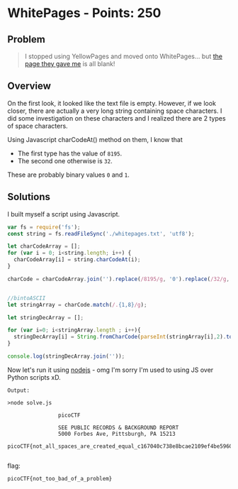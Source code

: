 # WhitePages - Points: 250

## Problem

> I stopped using YellowPages and moved onto WhitePages... but [the page they gave me](https://2019shell1.picoctf.com/static/0c6da182a2b6eb85c909014da28377d5/whitepages.txt) is all blank!

## Overview

On the first look, it looked like the text file is empty. However, if we look closer, there are actually a very long string containing space characters. 
I did some investigation on these characters and I realized there are 2 types of space characters.

Using Javascript charCodeAt() method on them, I know that
* The first type has the value of ```8195```.
* The second one otherwise is ```32```.

These are probably binary values ```0``` and ```1```.

## Solutions

I built myself a script using Javascript.

```js
var fs = require('fs');
const string = fs.readFileSync('./whitepages.txt', 'utf8');

let charCodeArray = [];
for (var i = 0; i<string.length; i++) {
  charCodeArray[i] = string.charCodeAt(i);
}

charCode = charCodeArray.join('').replace(/8195/g, '0').replace(/32/g, '1').trim();


//bintoASCII
let stringArray = charCode.match(/.{1,8}/g);

let stringDecArray = [];

for (var i=0; i<stringArray.length ; i++){
  stringDecArray[i] = String.fromCharCode(parseInt(stringArray[i],2).toString(10));
}

console.log(stringDecArray.join(''));
```

Now let's run it using [nodejs](https://nodejs.org/en/) - omg I'm sorry I'm used to using JS over Python scripts xD.
```
Output:

>node solve.js

                picoCTF

                SEE PUBLIC RECORDS & BACKGROUND REPORT
                5000 Forbes Ave, Pittsburgh, PA 15213
                picoCTF{not_all_spaces_are_created_equal_c167040c738e8bcae2109ef4be5960b1}


```

flag:
```
picoCTF{not_too_bad_of_a_problem}
```
